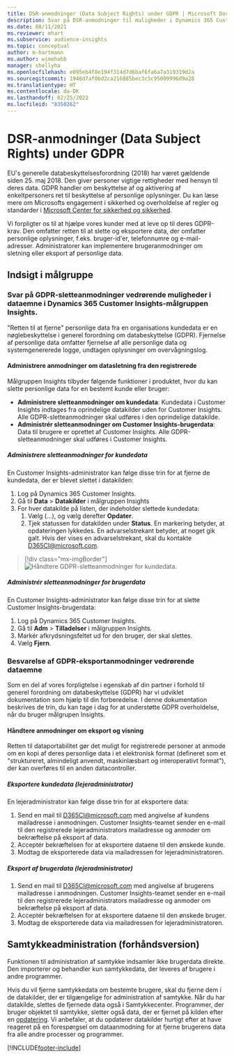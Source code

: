 ```yaml
---
title: DSR-anmodninger (Data Subject Rights) under GDPR | Microsoft Docs
description: Svar på DSR-anmodninger til muligheder i Dynamics 365 Customer Insights-målgruppen Insights.
ms.date: 08/11/2021
ms.reviewer: mhart
ms.subservice: audience-insights
ms.topic: conceptual
author: m-hartmann
ms.author: wimohabb
manager: shellyha
ms.openlocfilehash: e095eb4f8e194f314d7d6baf6fa6a7a319319d2a
ms.sourcegitcommit: 1946d7af0bd2ca216885bec3c5c95009996d9a28
ms.translationtype: HT
ms.contentlocale: da-DK
ms.lasthandoff: 02/25/2022
ms.locfileid: "8350262"
---
```

# <a name="data-subject-rights-dsr-requests-under-gdpr"></a>DSR-anmodninger (Data Subject Rights) under GDPR

EU's generelle databeskyttelsesforordning (2018) har været gældende siden 25. maj 2018. Den giver personer vigtige rettigheder med hensyn til deres data. GDPR handler om beskyttelse af og aktivering af enkeltpersoners ret til beskyttelse af personlige oplysninger. Du kan læse mere om Microsofts engagement i sikkerhed og overholdelse af regler og standarder i [Microsoft Center for sikkerhed og sikkerhed](https://www.microsoft.com/trust-center).

Vi forpligter os til at hjælpe vores kunder med at leve op til deres GDPR-krav. Den omfatter retten til at slette og eksportere data, der omfatter personlige oplysninger, f.eks. bruger-id'er, telefonnumre og e-mail-adresser. Administratorer kan implementere brugeranmodninger om sletning eller eksport af personlige data.

## <a name="audience-insights"></a>Indsigt i målgruppe

### <a name="responding-to-gdpr-data-subject-delete-requests-for-dynamics-365-customer-insights-audience-insights-capability"></a>Svar på GDPR-sletteanmodninger vedrørende muligheder i dataemne i Dynamics 365 Customer Insights-målgruppen Insights.

"Retten til at fjerne" personlige data fra en organisations kundedata er en nøglebeskyttelse i generel forordning om databeskyttelse (GDPR). Fjernelse af personlige data omfatter fjernelse af alle personlige data og systemgenererede logge, undtagen oplysninger om overvågningslog.

#### <a name="manage-data-subject-delete-requests"></a>Administrere anmodninger om datasletning fra den registrerede

Målgruppen Insights tilbyder følgende funktioner i produktet, hvor du kan slette personlige data for en bestemt kunde eller bruger:

- **Administrere sletteanmodninger om kundedata**: Kundedata i Customer Insights indtages fra oprindelige datakilder uden for Customer Insights. Alle GDPR-sletteanmodninger skal udføres i den oprindelige datakilde.
- **Administrér sletteanmodninger om Customer Insights-brugerdata**: Data til brugere er oprettet af Customer Insights. Alle GDPR-sletteanmodninger skal udføres i Customer Insights.

##### <a name="manage-requests-to-delete-customer-data"></a>Administrere sletteanmodninger for kundedata

En Customer Insights-administrator kan følge disse trin for at fjerne de kundedata, der er blevet slettet i datakilden:

1. Log på Dynamics 365 Customer Insights.
2. Gå til **Data** > **Datakilder** i målgruppen Insights
3. For hver datakilde på listen, der indeholder slettede kundedata:
   1. Vælg (...), og vælg derefter **Opdater**.
   2. Tjek statussen for datakilden under **Status**. En markering betyder, at opdateringen lykkedes. En advarselstrekant betyder, at noget gik galt. Hvis der vises en advarselstrekant, skal du kontakte D365CI@microsoft.com.

> [!div class="mx-imgBorder"]
> ![Håndtere GDPR-sletteanmodninger for kundedata.](audience-insights/media/gdpr-data-sources.png "Håndtere GDPR-sletteanmodninger for kundedata")

##### <a name="manage-delete-requests-for-user-data"></a>Administrér sletteanmodninger for brugerdata

En Customer Insights-administrator kan følge disse trin for at slette Customer Insights-brugerdata:

1. Log på Dynamics 365 Customer Insights.
2. Gå til **Adm** > **Tilladelser** i målgruppen Insights.
3. Markér afkrydsningsfeltet ud for den bruger, der skal slettes.
4. Vælg **Fjern**.

### <a name="responding-to-gdpr-data-subject-export-requests"></a>Besvarelse af GDPR-eksportanmodninger vedrørende dataemne

Som en del af vores forpligtelse i egenskab af din partner i forhold til generel forordning om databeskyttelse (GDPR) har vi udviklet dokumentation som hjælp til din forberedelse. I denne dokumentation beskrives de trin, du kan tage i dag for at understøtte GDPR overholdelse, når du bruger målgrupen Insights.

#### <a name="manage-export-and-view-requests"></a>Håndtere anmodninger om eksport og visning

Retten til dataportabilitet gør det muligt for registrerede personer at anmode om en kopi af deres personlige data i et elektronisk format (defineret som et "struktureret, almindeligt anvendt, maskinlæsbart og interoperativt format"), der kan overføres til en anden datacontroller.

##### <a name="export-customer-data-tenant-admin"></a>Eksportere kundedata (lejeradministrator)

En lejeradministrator kan følge disse trin for at eksportere data:

1. Send en mail til D365CI@microsoft.com med angivelse af kundens mailadresse i anmodningen. Customer Insights-teamet sender en e-mail til den registrerede lejeradministrators mailadresse og anmoder om bekræftelse på eksport af data.
2. Acceptér bekræftelsen for at eksportere dataene til den ønskede kunde.
3. Modtag de eksporterede data via mailadressen for lejeradministratoren.

##### <a name="export-user-data-tenant-admin"></a>Eksport af brugerdata (lejeradministrator)

1. Send en mail til D365CI@microsoft.com med angivelse af brugerens mailadresse i anmodningen. Customer Insights-teamet sender en e-mail til den registrerede lejeradministrators mailadresse og anmoder om bekræftelse på eksport af data.
2. Acceptér bekræftelsen for at eksportere dataene til den ønskede bruger.
3. Modtag de eksporterede data via mailadressen for lejeradministratoren.

## <a name="consent-management-preview"></a>Samtykkeadministration (forhåndsversion)

Funktionen til administration af samtykke indsamler ikke brugerdata direkte. Den importerer og behandler kun samtykkedata, der leveres af brugere i andre programmer.

Hvis du vil fjerne samtykkedata om bestemte brugere, skal du fjerne dem i de datakilder, der er tilgængelige for administration af samtykke. Når du har datakilde, slettes de fjernede data også i Samtykkecenter. Programmer, der bruger objektet til samtykke, sletter også data, der er fjernet på kilden efter en [opdatering](audience-insights/system.md#refresh-processes). Vi anbefaler, at du opdaterer datakilder hurtigt efter at have reageret på en forespørgsel om dataanmodning for at fjerne brugerens data fra alle andre processer og programmer.


<!-- ## Engagement insights (preview)

### Deleting and exporting event data containing end user identifiable information

The following sections describe how to delete and export event data that might contain personal data.

To delete or export data:

1. Tag event properties that contain data with personal information.
2. Delete or export data associated with specific values (for example: a specified user ID).

#### Tag and update event properties

Personal data is tagged on an event property level. First, tag the properties being considered for deletion or export.

To tag an event property as containing personal information, follow these steps:

1. Open the workspace containing the event.

1. Go to **Data** > **Events** to see the list of events in the selected workspace.
  
1. Select the event you want to tag.

1. Select **Edit properties** to open the pane listing all properties of the selected event.
     
1. Select **...** and then choose **Edit** to reach the **Update property** dialog.

   ![Edit event.](engagement-insights/media/edit-event.png "Edit event")

1. In the **Update Property** window, choose **...** in the upper right corner, and then choose the **Contains EUII** box. Choose **Update** to save your changes.

   ![Save your changes.](engagement-insights/media/update-property.png "Save your changes")

   > [!NOTE]
   > Every time the event schema changes or you create a new event, it's recommended that you evaluate the associated event properties and tag or untag them as containing personal data, if necessary.

#### Delete or export tagged event data

If all event properties have been tagged appropriately as described in the previous step, an environment admin can issue a deletion request against the tagged event data.

To manage EUII deletion or export requests

1. Go to **Admin** > **Environment** > **Settings**.

1. In the **Manage end user identifiable information (EUII)** section, select **Manage EUII**.

##### Deletion

For deletion, you can enter a list of comma-separated user IDs in the **Delete end user identifiable information (EUII)** section. These IDs will then be compared with all tagged event properties of all projects in the current environment via exact string matching. 

If a property value matches one of the provided IDs, the associated event will be permanently deleted. Due to the irreversibility of this action, you must confirm the deletion after selecting **Delete**.

##### Export

The export process is identical to the deletion process when it comes to defining event property values in the **Export end user identifiable information (EUII)** section. Additionally, you'll need to provide an **Azure blob storage URL** to specify the export destination. The Azure Blob URL must include a [Shared Access Signature (SAS)](/azure/storage/common/storage-sas-overview).

After selecting **Export**, all events of the current team that contain matching tagged properties will be exported in CSV format to the export destination.

### Good practices

* Try to avoid sending any events that contain personal data.
* If you need to send events containing EUII data, limit the number of events and event properties that contain EUII data. Ideally, limit yourself to one such event.
* Make sure that as few people as possible have access to the sent personal data.
* For events containing personal data, make sure that you set one property to emit a unique identifier that can easily be linked to a specific user (for example, a user ID). This makes it easier to segregate data and to export or delete the right data.
* Only tag one property per event as containing personal data. Ideally one that only contains a unique identifier.
* Do not tag properties containing verbose values (for example, an entire request body). Engagement insights capability uses exact string matching when deciding which events to delete or export. -->

[!INCLUDE[footer-include](includes/footer-banner.md)]